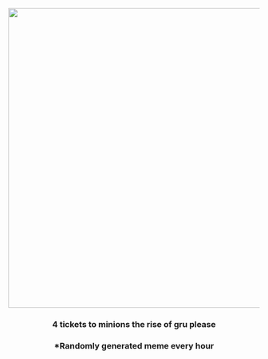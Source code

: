 <p align="center">
        <img src="https://i.redd.it/61trjeyf0c691.jpg" width="600" height="600">
        </p>
        <h3 align="center">4 tickets to minions the rise of gru please</h3>
        <h3 align="center">*Randomly generated meme every hour</h3>
    